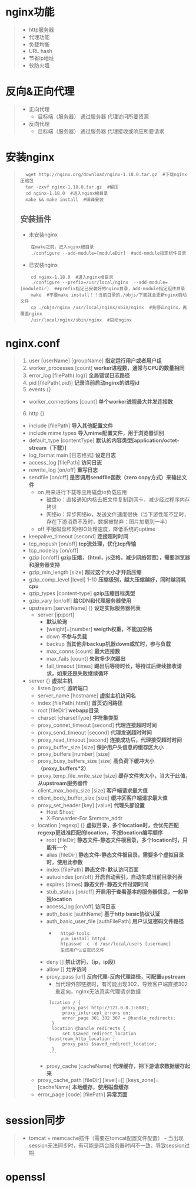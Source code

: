 # nginx功能
> - http服务器
> - 代理功能
> - 负载均衡
> - URL hash
> - 节省ip地址
> - 软防火墙

# 反向&正向代理
> - 正向代理
>   - 目标端（服务器） 通过服务器 代理访问所要资源
> - 反向代理
>   - 目标端（服务器） 通过服务器 代理接收或响应所要请求

# 安装nginx
> ```
>   wget http://nginx.org/download/nginx-1.18.0.tar.gz  #下载nginx压缩包
>   tar -zxvf nginx-1.18.0.tar.gz  #解压
>   cd nginx-1.18.0  #进入nginx根目录
>   make && make install  #编译安装
> ```
> ## 安装插件
>   - 未安装nginx
>   ```
>       在make之前，进入nginx根目录
>       ./configure --add-module=[moduleDir]  #add-module指定组件目录
>   ```
>   - 已安装nginx
>   ```
>       cd nginx-1.18.0  #进入nginx根目录
>       ./configure --prefix=/usr/local/nginx  --add-module=[moduleDir]  ##prefix指定已安装好的nginx目录，add-module指定组件目录
>       make  #不要make install！！当前目录的./objs/下面就会更新nginx启动文件
>       cp ./objs/nginx /usr/local/nginx/sbin/nginx  #先停止nginx，再覆盖nginx 
>       /usr/local/nginx/sbin/nginx  #启动nginx
>   ```

# nginx.conf
> 1. user [userName] [groupName]  **指定运行用户或者用户组**  
> 2. worker_processes [count]  **worker进程数，通常与CPU的数量相同**  
> 3. error_log [filePath(.log)]  **全局错误日志路径**  
> 4. pid [filePath(.pid)]  **记录当前启动nginx的进程id**  
> 5. events {}
>   - worker_connections [count]  **单个worker进程最大并发连接数**  
> 6. http {}
>   - include [filePath]  **导入其他配置文件**
>   - include mime.types  **导入mime配置文件，用于浏览器识别**
>   - default_type [contentType]  **默认的内容类型[application/octet-stream（下载）]**
>   - log_format main [日志格式]  **设定日志**
>   - access_log [filePath]  **访问日志**
>   - rewrite_log [on/off]  **重写日志**
>   - sendfile [on/off]  **是否调用sendfile函数（zero copy方式）来输出文件**
>       - on 用来进行下载等应用磁盘io负载应用
>           - 磁盘io：直接通知内核去把文件复制到网卡，减少经过程序内存拷贝
>           - 网络io：异步网络io，发送文件速度很快（当下游性能不足时，存在下游消费不及时，数据被抛弃：图片加载到一半）
>       - off 平衡磁盘和网络IO处理速度，降低系统的uptime
>   - keepalive_timeout [second]  **连接超时时间**
>   - tcp_nopush [on/off]  **tcp流处理，优化tcp传输**
>   - tcp_nodelay [on/off]
>   - gzip [on/off] **gzip压缩，（html，js空格，减少网络带宽），需要浏览器和服务器支持**
>   - gzip_min_length [size] **超过这个大小才开启压缩**
>   - gzip_comp_level [level] 1-10  **压缩级别，越大压缩越好，同时越消耗cpu**
>   - gzip_types [content-type] **gzip压缩目标类型**
>   - gzip_vary [on/off]  **给CDN和代理服务器使用**
>   - upstream [serverName] {}  **设定实际服务器列表**
>       - server [ip:port]
>           - **默认轮询**
>           - [weight]=[number]  **weigth权重，不能加空格**
>           - down  **不参与负载**
>           - backup  **当其他非backup机器down或忙时，参与负载**
>           - max_conns [count] **最大连接数**
>           - max_fails [count] **失败多少次踢出**
>           - fail_timeout [times]  **踢出后等待时长，等待过后继续接收请求，如果还是失败继续循环**
>   - server {}  **虚拟主机**
>       - listen [port]  **监听端口**
>       - server_name [hostname]  **虚拟主机访问名**
>       - index [filePath(.html)]  **首页访问路径**
>       - root [fileDir]  **webapp目录**
>       - charset [charsetType]  **字符集类型**
>       - proxy_connet_timeout [second]  **代理连接超时时间**
>       - proxy_send_timeout [second]  **代理发送超时时间**
>       - proxy_read_timeout [second]  **连接成功后，代理接受超时时间**
>       - proxy_buffer_size [size]  **保护用户头信息的缓存区大小**
>       - proxy_buffers [number] [size]
>       - proxy_busy_buffers_size [size]  **高负荷下缓冲大小（proxy_buffers\*2）**
>       - proxy_temp_file_write_size [size]  **缓存文件夹大小，当大于此值，从upstream服务器传**
>       - client_max_body_size [size]  **客户端请求最大值**
>       - client_body_buffer_size [size]  **缓冲区客户端请求最大值**
>       - proxy_set_header [key] [value]  **代理头部设置**
>           - Host $host;
>           - X-Forwarder-For $remote_addr
>       - location [regexp] {}  **虚拟目录，多个location时，会优先匹配regexp更进准匹配的location，不按location编写顺序**
>           - root [fileDir]  **静态文件-静态文件根目录，多个location时，只能有一个**
>           - alias [fileDir] **静态文件-静态文件根目录，需要多个虚拟目录时，使用此参数**
>           - index [filePath]  **静态文件-默认访问页面**
>           - autuoindex [on/off]  **开启自动索引，自动生成当前目录列表**
>           - expires [times]  **静态文件-静态文件过期时间**
>           - stub_status [on/off]  **开启用于查看基本的服务器信息，一般单独location**
>           - access_log  [on/off]  **访问日志**
>           - auth_basic [authName]  **基于http basic协议认证**
>           - auth_basic_user_file [authFilePath]  **用户认证密码文件路径**
>               - ```
>                   httpd-tools
>                   yum install httpd
>                   htpasswd -c -d /usr/local/users [username]
>                   生成用户认证密码文件
>                 ```
>           - deny []  **禁止访问，（ip，ip段）**
>           - allow []  **允许访问**
>           - proxy_pass [url]  **反向代理-反向代理路径，可配置upstream**
>               - 当代理外部链接时，有可能出现302，导致客户端直接302重定向，nginx无法真实代理请求数据
>                ```
>                 location / {
>                      proxy_pass http://127.0.0.1:8081;
>                      proxy_intercept_errors on;
>                      error_page 301 302 307 = @handle_redirects;
>                  }
>                  location @handle_redirects {
>                      set $saved_redirect_location '$upstream_http_location';
>                      proxy_pass $saved_redirect_location;
>                  }
>                 ```
>           - proxy_cache [cacheName]  **代理缓存，把下游请求数据缓存起来**
>       - proxy_cache_path [fileDir] [level]=[] [keys_zone]=[cacheName]  **本地缓存，使用磁盘缓存**
>       - error_page [code] [filePath]  **异常页面**

# session同步
> - tomcat  + memcache插件（需要在tomcat配置文件配置）
>       - 当出现session无法同步时，有可能是两台服务器时间不一致，导致session过期
>


# openssl